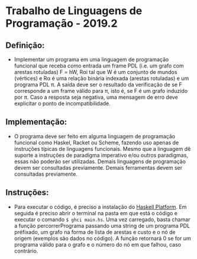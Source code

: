 # Trabalho de Linguagens de Programação - 2019.2
## Definição:
- Implementar um programa em uma linguagem de programação funcional que receba como entrada um frame PDL (i.e. um grafo com arestas rotuladas) F = hW, Rαi tal que W é um conjunto de mundos (vértices) e Rα é uma relação binária indexada (arestas rotuladas) e um programa PDL π. A saída deve ser o resultado da verificação de se F corresponde a um frame válido para π, isto é, se F é um grafo induzido por π. Caso a resposta seja negativa, uma mensagem de erro deve explicitar o ponto de incompatibilidade.

## Implementação: 
-  O programa deve ser feito em alguma linguagem de programação funcional como Haskel, Racket ou Scheme, fazendo uso apenas de instruções típicas de linguagens funcionais. Mesmo que a linguagem dê suporte a instruções de paradigma imperativo e/ou outros paradigmas, essas não poderão ser utilizadas. Demais linguagens de programação devem ser consultadas previamente. Demais ferramentas devem ser consultadas previamente.

## Instruções: 
- Para executar o código, é preciso a instalação do [Haskell Platform](https://www.haskell.org/platform/). Em seguida é preciso abrir o terminal na pasta em que está o código e executar o comando `$ ghci main.hs`. Uma vez carregado, basta chamar a função percorrerPrograma passando uma string de um programa PDL préfixado, um grafo na forma de lista de arestas e custo e o nó de origem (exemplos são dados no código). A função retornará 0 se for um programa válido para o grafo e o número do nó em que falhou, caso contrário.
